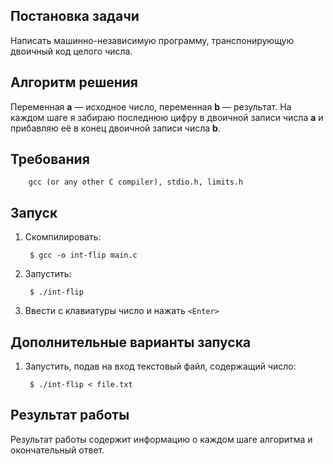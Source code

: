 ## Постановка задачи

Написать машинно-независимую программу, транспонирующую двоичный код целого
числа.

## Алгоритм решения

Переменная **a** — исходное число, переменная **b** — результат.
На каждом шаге я забираю последнюю цифру в двоичной записи числа **a** и
прибавляю её в конец двоичной записи числа **b**.

## Требования

        gcc (or any other C compiler), stdio.h, limits.h

## Запуск

1. Скомпилировать:

        $ gcc -o int-flip main.c

2. Запустить:

        $ ./int-flip

3. Ввести с клавиатуры число и нажать `<Enter>`

## Дополнительные варианты запуска

1. Запустить, подав на вход текстовый файл, содержащий число:

        $ ./int-flip < file.txt

## Результат работы

Результат работы содержит информацию о каждом шаге алгоритма и окончательный
ответ.

